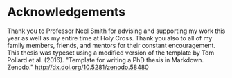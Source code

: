
# Acknowledgements 

Thank you to Professor Neel Smith for advising and supporting my work  this year as well as my entire time at Holy Cross. Thank you also to all of my family members, friends, and mentors for their constant encouragement. This thesis was typeset using a modified version of the template by Tom Pollard et al. (2016). "Template for writing a PhD thesis in Markdown. Zenodo." http://dx.doi.org/10.5281/zenodo.58480
